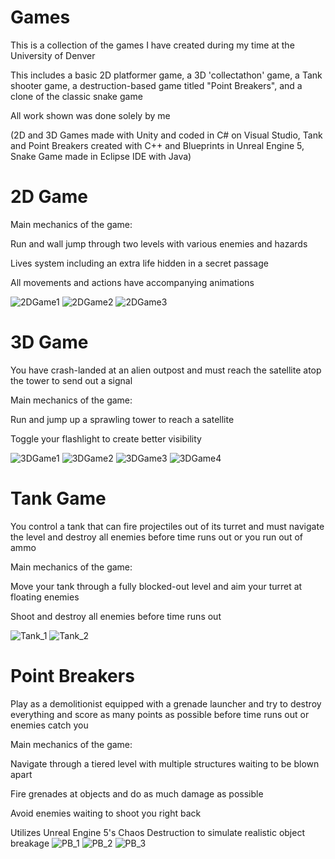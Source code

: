 # Games
This is a collection of the games I have created during my time at the University of Denver 

This includes a basic 2D platformer game, a 3D 'collectathon' game, a Tank shooter game, a destruction-based game titled "Point Breakers", and a clone of the classic snake game

All work shown was done solely by me

(2D and 3D Games made with Unity and coded in C# on Visual Studio, Tank and Point Breakers created with C++ and Blueprints in Unreal Engine 5, Snake Game made in Eclipse IDE with Java)

# 2D Game
Main mechanics of the game:

Run and wall jump through two levels with various enemies and hazards

Lives system including an extra life hidden in a secret passage

All movements and actions have accompanying animations

![2DGame1](https://github.com/aguerra2203/Portfolio/assets/115574208/999d7a02-208d-4a0f-ba71-7973e470c4f2)
![2DGame2](https://github.com/aguerra2203/Portfolio/assets/115574208/a109bcde-ae74-4512-9c3d-4edd0479691a)
![2DGame3](https://github.com/aguerra2203/Portfolio/assets/115574208/d2059745-fcb6-48ea-b3f9-fbbc64c4f04c)

# 3D Game
You have crash-landed at an alien outpost and must reach the satellite atop the tower to send out a signal

Main mechanics of the game:

Run and jump up a sprawling tower to reach a satellite

Toggle your flashlight to create better visibility

![3DGame1](https://github.com/aguerra2203/Portfolio/assets/115574208/cc273088-4dc4-4555-a286-3a8ab9262263)
![3DGame2](https://github.com/aguerra2203/Portfolio/assets/115574208/5c407746-ed24-4ee6-a268-9690ef8711d2)
![3DGame3](https://github.com/aguerra2203/Portfolio/assets/115574208/e0fa3bdf-ac9b-4d30-b75c-5ad5a7709161)
![3DGame4](https://github.com/aguerra2203/Portfolio/assets/115574208/ae9fa74d-c6b5-4583-a856-a7e3159164bd)

# Tank Game
You control a tank that can fire projectiles out of its turret and must navigate the level and destroy all enemies before time runs out or you run out of ammo

Main mechanics of the game:

Move your tank through a fully blocked-out level and aim your turret at floating enemies

Shoot and destroy all enemies before time runs out

![Tank_1](https://github.com/user-attachments/assets/2d3beba1-ea71-4399-9b69-864dce35a61c)
![Tank_2](https://github.com/user-attachments/assets/1cbe03ee-002f-4240-8101-55d8dc05dfb0)

# Point Breakers
Play as a demolitionist equipped with a grenade launcher and try to destroy everything and score as many points as possible before time runs out or enemies catch you

Main mechanics of the game:

Navigate through a tiered level with multiple structures waiting to be blown apart

Fire grenades at objects and do as much damage as possible

Avoid enemies waiting to shoot you right back

Utilizes Unreal Engine 5's Chaos Destruction to simulate realistic object breakage
![PB_1](https://github.com/user-attachments/assets/c274a66c-8d83-49e0-b878-6848b7989df9)
![PB_2](https://github.com/user-attachments/assets/963a21b6-51de-4b5d-85f3-a8aff632e39c)
![PB_3](https://github.com/user-attachments/assets/5fbe98f9-0585-4e55-bf6c-886a288fe7f7)




